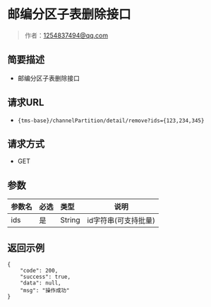 # 邮编分区子表删除接口

> 作者：1254837494@qq.com

## 简要描述

- 邮编分区子表删除接口

## 请求URL
- `{tms-base}/channelPartition/detail/remove?ids={123,234,345} `
  
## 请求方式
- GET

## 参数

|参数名|必选|类型|说明|
|:----    |:---|:----- |-----   |
|ids     |是  |String | id字符串(可支持批量)    |
## 返回示例 


``` 
{
    "code": 200,
    "success": true,
    "data": null,
    "msg": "操作成功"
}
```